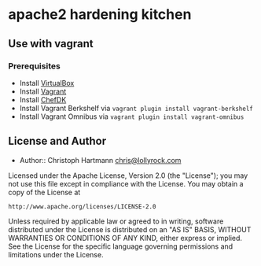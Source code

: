 # apache2 hardening kitchen

## Use with vagrant

### Prerequisites

 - Install [VirtualBox](https://www.virtualbox.org/wiki/Downloads)
 - Install [Vagrant](https://www.vagrantup.com/downloads.html)
 - Install [ChefDK](https://downloads.getchef.com/chef-dk)
 - Install Vagrant Berkshelf via `vagrant plugin install vagrant-berkshelf`
 - Install Vagrant Omnibus via `vagrant plugin install vagrant-omnibus`

## License and Author

* Author:: Christoph Hartmann <chris@lollyrock.com>

Licensed under the Apache License, Version 2.0 (the "License");
you may not use this file except in compliance with the License.
You may obtain a copy of the License at

    http://www.apache.org/licenses/LICENSE-2.0

Unless required by applicable law or agreed to in writing, software
distributed under the License is distributed on an "AS IS" BASIS,
WITHOUT WARRANTIES OR CONDITIONS OF ANY KIND, either express or implied.
See the License for the specific language governing permissions and
limitations under the License.